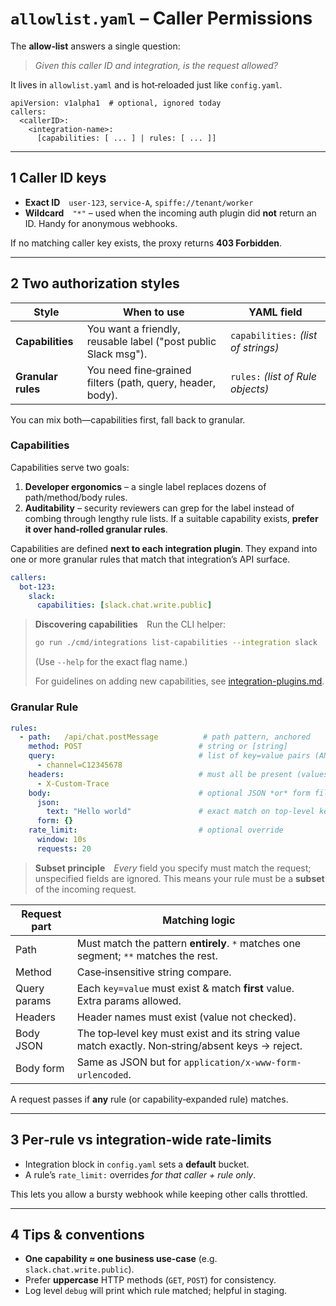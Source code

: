 # `allowlist.yaml` – Caller Permissions

The **allow‑list** answers a single question:

> *Given this caller ID and integration, is the request allowed?*

It lives in `allowlist.yaml` and is hot‑reloaded just like `config.yaml`.

```text
apiVersion: v1alpha1  # optional, ignored today
callers:
  <callerID>:
    <integration-name>:
      [capabilities: [ ... ] | rules: [ ... ]]
```

---

## 1  Caller ID keys

* **Exact ID** `user-123`, `service-A`, `spiffe://tenant/worker`
* **Wildcard** `"*"` – used when the incoming auth plugin did **not** return an ID. Handy for anonymous webhooks.

If no matching caller key exists, the proxy returns **403 Forbidden**.

---

## 2  Two authorization styles

| Style              | When to use                                                    | YAML field                          |
| ------------------ | -------------------------------------------------------------- | ----------------------------------- |
| **Capabilities**   | You want a friendly, reusable label ("post public Slack msg"). | `capabilities:` *(list of strings)* |
| **Granular rules** | You need fine‑grained filters (path, query, header, body).     | `rules:` *(list of Rule objects)*   |

You can mix both—capabilities first, fall back to granular.

### Capabilities

Capabilities serve two goals:

1. **Developer ergonomics** – a single label replaces dozens of path/method/body rules.
2. **Auditability** – security reviewers can grep for the label instead of combing through lengthy rule lists. If a suitable capability exists, **prefer it over hand‑rolled granular rules**.

Capabilities are defined **next to each integration plugin**. They expand into one or more granular rules that match that integration’s API surface.

```yaml
callers:
  bot-123:
    slack:
      capabilities: [slack.chat.write.public]
```

> **Discovering capabilities** Run the CLI helper:
>
> ```bash
> go run ./cmd/integrations list-capabilities --integration slack
> ```
>
> (Use `--help` for the exact flag name.)
>
> For guidelines on adding new capabilities, see [integration-plugins.md](integration-plugins.md).

### Granular Rule

```yaml
rules:
  - path:   /api/chat.postMessage          # path pattern, anchored
    method: POST                          # string or [string]
    query:                                # list of key=value pairs (ANDed)
      - channel=C12345678
    headers:                              # must all be present (values optional)
      - X-Custom-Trace
    body:                                 # optional JSON *or* form filters
      json:
        text: "Hello world"               # exact match on top-level key
      form: {}
    rate_limit:                           # optional override
      window: 10s
      requests: 20
```

> **Subset principle** *Every* field you specify must match the request; unspecified fields are ignored. This means your rule must be a **subset** of the incoming request.

| Request part | Matching logic                                                                                      |
| ------------ | --------------------------------------------------------------------------------------------------- |
| Path         | Must match the pattern **entirely**. `*` matches one segment; `**` matches the rest.                 |
| Method       | Case‑insensitive string compare.                                                                    |
| Query params | Each `key=value` must exist & match **first** value. Extra params allowed.                          |
| Headers      | Header names must exist (value not checked).                                                        |
| Body JSON    | The top‑level key must exist and its string value match exactly. Non‑string/absent keys → reject.   |
| Body form    | Same as JSON but for `application/x-www-form-urlencoded`.                                           |

A request passes if **any** rule (or capability‑expanded rule) matches.

---

## 3  Per‑rule vs integration‑wide rate‑limits

* Integration block in `config.yaml` sets a **default** bucket.
* A rule’s `rate_limit:` overrides *for that caller + rule only*.

This lets you allow a bursty webhook while keeping other calls throttled.

---

## 4  Tips & conventions

* **One capability ≈ one business use‑case** (e.g. `slack.chat.write.public`).
* Prefer **uppercase** HTTP methods (`GET`, `POST`) for consistency.
* Log level `debug` will print which rule matched; helpful in staging.
